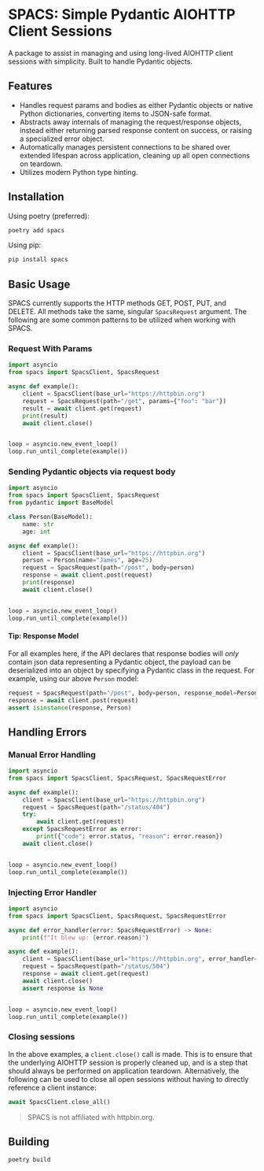 # SPACS: Simple Pydantic AIOHTTP Client Sessions

A package to assist in managing and using long-lived AIOHTTP client sessions with simplicity. Built to handle Pydantic objects.

## Features

- Handles request params and bodies as either Pydantic objects or native Python dictionaries, converting items to JSON-safe format.
- Abstracts away internals of managing the request/response objects, instead either returning parsed response content on success, or raising a specialized error object.
- Automatically manages persistent connections to be shared over extended lifespan across application, cleaning up all open connections on teardown.
- Utilizes modern Python type hinting.

## Installation

Using poetry (preferred):

```bash
poetry add spacs
```

Using pip:

```bash
pip install spacs
```

## Basic Usage
SPACS currently supports the HTTP methods GET, POST, PUT, and DELETE. All methods take the same, singular `SpacsRequest` argument. The following are some common patterns to be utilized when working with SPACS.
### Request With Params
```python
import asyncio
from spacs import SpacsClient, SpacsRequest

async def example():
    client = SpacsClient(base_url="https://httpbin.org")
    request = SpacsRequest(path="/get", params={"foo": "bar"})
    result = await client.get(request)
    print(result)
    await client.close()


loop = asyncio.new_event_loop()
loop.run_until_complete(example())
```

### Sending Pydantic objects via request body
```python
import asyncio
from spacs import SpacsClient, SpacsRequest
from pydantic import BaseModel

class Person(BaseModel):
    name: str
    age: int

async def example():
    client = SpacsClient(base_url="https://httpbin.org")
    person = Person(name="James", age=25)
    request = SpacsRequest(path="/post", body=person)
    response = await client.post(request)
    print(response)
    await client.close()


loop = asyncio.new_event_loop()
loop.run_until_complete(example())
```

#### Tip: Response Model
For all examples here, if the API declares that response bodies will *only* contain json data representing a Pydantic object, the payload can be deserialized into an object by specifying a Pydantic class in the request. For example, using our above `Person` model:
```python
request = SpacsRequest(path="/post", body=person, response_model=Person)
response = await client.post(request)
assert isinstance(response, Person)
```

## Handling Errors
### Manual Error Handling
```python
import asyncio
from spacs import SpacsClient, SpacsRequest, SpacsRequestError

async def example():
    client = SpacsClient(base_url="https://httpbin.org")
    request = SpacsRequest(path="/status/404")
    try:
        await client.get(request)
    except SpacsRequestError as error:
        print({"code": error.status, "reason": error.reason})
    await client.close()


loop = asyncio.new_event_loop()
loop.run_until_complete(example())
```

### Injecting Error Handler
```python
import asyncio
from spacs import SpacsClient, SpacsRequest, SpacsRequestError

async def error_handler(error: SpacsRequestError) -> None:
    print(f"It blew up: {error.reason}")

async def example():
    client = SpacsClient(base_url="https://httpbin.org", error_handler=error_handler)
    request = SpacsRequest(path="/status/504")
    response = await client.get(request)
    await client.close()
    assert response is None


loop = asyncio.new_event_loop()
loop.run_until_complete(example())
```

### Closing sessions
In the above examples, a `client.close()` call is made. This is to ensure that the underlying AIOHTTP session
is properly cleaned up, and is a step that should always be performed on application teardown. Alternatively, the following can be used to close all open sessions without having to
directly reference a client instance:
```python
await SpacsClient.close_all()
```
> SPACS is not affiliated with httpbin.org.

## Building

```
poetry build
```
